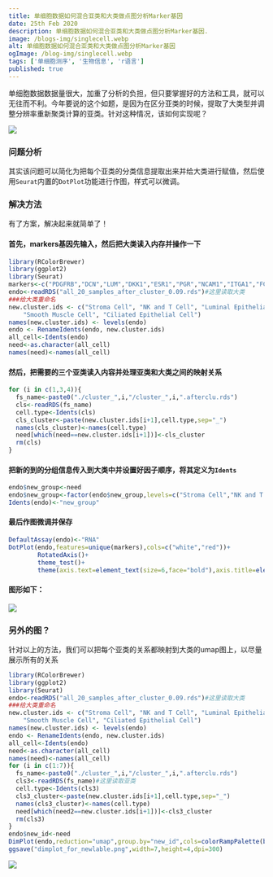 ```yaml
---
title: 单细胞数据如何混合亚类和大类做点图分析Marker基因
date: 25th Feb 2020
description: 单细胞数据如何混合亚类和大类做点图分析Marker基因.
image: /blogs-img/singlecell.webp
alt: 单细胞数据如何混合亚类和大类做点图分析Marker基因
ogImage: /blog-img/singlecell.webp
tags: ['单细胞测序', '生物信息', 'r语言']
published: true
---
```


单细胞数据数据量很大，加重了分析的负担，但只要掌握好的方法和工具，就可以无往而不利。今年要说的这个如题，是因为在区分亚类的时候，提取了大类型并调整分辨率重新聚类计算的亚类。针对这种情况，该如何实现呢？

![]("https://b2.kuibu.net/file/imgdisk/2020/02/25/hhhf9415472fee3122a.png)

### 问题分析

其实该问题可以简化为把每个亚类的分类信息提取出来并给大类进行赋值，然后使用`Seurat`内置的`DotPlot`功能进行作图，样式可以微调。

### 解决方法

有了方案，解决起来就简单了！

#### 首先，markers基因先输入，然后把大类读入内存并操作一下

```r
library(RColorBrewer)
library(ggplot2)
library(Seurat)
markers<-c("PDGFRB","DCN","LUM","DKK1","ESR1","PGR","NCAM1","ITGA1","FCGR3A","CD3E","TRAC","CD8A","ACTA2","RGS5","TAGLN","ADGRL4","DIPK2B","CD34","KDR","GP1BA","CD14","PROM1","MCAM","CD36","VCAM1","VWF","DEFB1","GPX3","FOXJ1","SNTN","CD14","CD68","CD4","CD163","CD19","IGKC","JCHAIN","CD1C","THBD","CLEC9A","CBR3")
endo<-readRDS("all_20_samples_after_cluster_0.09.rds")#这里读取大类
###给大类重命名
new.cluster.ids <- c("Stroma Cell", "NK and T Cell", "Luminal Epithelial Cell", "Macrophages and Dendritic", "Progenitor Cell", "Endothelial Cell", 
    "Smooth Muscle Cell", "Ciliated Epithelial Cell")
names(new.cluster.ids) <- levels(endo)
endo <- RenameIdents(endo, new.cluster.ids)
all_cell<-Idents(endo)
need<-as.character(all_cell)
names(need)<-names(all_cell)
```
#### 然后，把需要的三个亚类读入内容并处理亚类和大类之间的映射关系

```r
for (i in c(1,3,4)){
  fs_name<-paste0("./cluster_",i,"/cluster_",i,".afterclu.rds")
  cls<-readRDS(fs_name)
  cell.type<-Idents(cls)
  cls_cluster<-paste(new.cluster.ids[i+1],cell.type,sep="_")
  names(cls_cluster)<-names(cell.type)
  need[which(need==new.cluster.ids[i+1])]<-cls_cluster
  rm(cls)
}
```

#### 把新的到的分组信息传入到大类中并设置好因子顺序，将其定义为`Idents`

```r
endo$new_group<-need
endo$new_group<-factor(endo$new_group,levels=c("Stroma Cell","NK and T Cell_0","NK and T Cell_1","NK and T Cell_2","NK and T Cell_3","Smooth Muscle Cell","Endothelial Cell","Progenitor Cell_0","Progenitor Cell_1","Progenitor Cell_2","Progenitor Cell_3","Luminal Epithelial Cell","Ciliated Epithelial Cell","Macrophages and Dendritic_0","Macrophages and Dendritic_1","Macrophages and Dendritic_2","Macrophages and Dendritic_3"))
Idents(endo)<-"new_group"
```
#### 最后作图微调并保存

```r
DefaultAssay(endo)<-"RNA"
DotPlot(endo,features=unique(markers),cols=c("white","red"))+
        RotatedAxis()+
        theme_test()+
        theme(axis.text=element_text(size=6,face="bold"),axis.title=element_blank(),legend.position="bottom",legend.text=element_text(size=5.5),legend.title=element_text(size=6,face="bold"),axis.text.x=element_text(angle = 90, hjust = 1, vjust = .5))
```
#### 图形如下：

![]("https://cdn.webchain.site/file/imgdisk-2/2020/02/25/fanxiangxiu_testplot210c602efe7077fb.png)

### 另外的图？

针对以上的方法，我们可以把每个亚类的关系都映射到大类的umap图上，以尽量展示所有的关系

```r
library(RColorBrewer)
library(ggplot2)
library(Seurat)
endo<-readRDS("all_20_samples_after_cluster_0.09.rds")#这里读取大类
###给大类重命名
new.cluster.ids <- c("Stroma Cell", "NK and T Cell", "Luminal Epithelial Cell", "Macrophages and Dendritic", "Progenitor Cell", "Endothelial Cell", 
    "Smooth Muscle Cell", "Ciliated Epithelial Cell")
names(new.cluster.ids) <- levels(endo)
endo <- RenameIdents(endo, new.cluster.ids)
all_cell<-Idents(endo)
need<-as.character(all_cell)
names(need)<-names(all_cell)
for (i in c(1:7)){
  fs_name<-paste0("./cluster_",i,"/cluster_",i,".afterclu.rds")
  cls3<-readRDS(fs_name)#这里读取亚类
  cell.type<-Idents(cls3)
  cls3_cluster<-paste(new.cluster.ids[i+1],cell.type,sep="_")
  names(cls3_cluster)<-names(cell.type)
  need[which(need2==new.cluster.ids[i+1])]<-cls3_cluster
  rm(cls3)
}
endo$new_id<-need
DimPlot(endo,reduction="umap",group.by="new_id",cols=colorRampPalette(brewer.pal(29,"Set1"))(29))+theme(legend.text=element_text(size=6))
ggsave("dimplot_for_newlable.png",width=7,height=4,dpi=300)
```

![](src="https://cdn.webchain.site/file/imgdisk-2/2020/02/25/dimplot_for_newlable24bbb822695a47ac2.png)